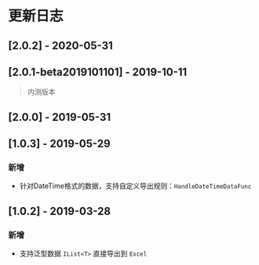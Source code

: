﻿# 更新日志

## [2.0.2] - 2020-05-31

## [2.0.1-beta2019101101] - 2019-10-11

> 内测版本

## [2.0.0] - 2019-05-31

## [1.0.3] - 2019-05-29

### 新增

- 针对DateTime格式的数据，支持自定义导出规则：`HandleDateTimeDataFunc`

## [1.0.2] - 2019-03-28

### 新增

* 支持泛型数据 `IList<T>` 直接导出到 `Excel`
